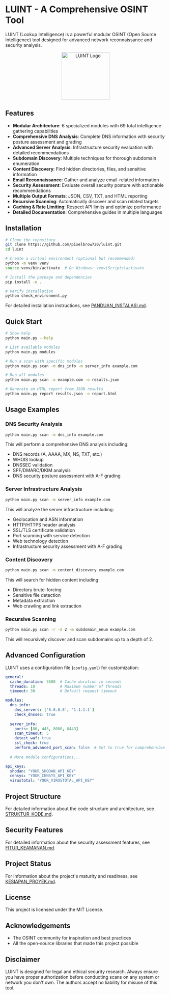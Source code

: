 # LUINT - A Comprehensive OSINT Tool

LUINT (Lookup Intelligence) is a powerful modular OSINT (Open Source Intelligence) tool designed for advanced network reconnaissance and security analysis.

<p align="center">
  <img src="generated-icon.png" alt="LUINT Logo" width="150" height="150">
</p>

## Features

- **Modular Architecture**: 6 specialized modules with 69 total intelligence gathering capabilities
- **Comprehensive DNS Analysis**: Complete DNS information with security posture assessment and grading
- **Advanced Server Analysis**: Infrastructure security evaluation with detailed recommendations
- **Subdomain Discovery**: Multiple techniques for thorough subdomain enumeration
- **Content Discovery**: Find hidden directories, files, and sensitive information
- **Email Reconnaissance**: Gather and analyze email-related information
- **Security Assessment**: Evaluate overall security posture with actionable recommendations
- **Multiple Output Formats**: JSON, CSV, TXT, and HTML reporting
- **Recursive Scanning**: Automatically discover and scan related targets
- **Caching & Rate Limiting**: Respect API limits and optimize performance
- **Detailed Documentation**: Comprehensive guides in multiple languages

## Installation

```bash
# Clone the repository
git clone https://github.com/pixelbrow720/luint.git
cd luint

# Create a virtual environment (optional but recommended)
python -m venv venv
source venv/bin/activate  # On Windows: venv\Scripts\activate

# Install the package and dependencies
pip install -e .

# Verify installation
python check_environment.py
```

For detailed installation instructions, see [PANDUAN_INSTALASI.md](PANDUAN_INSTALASI.md).

## Quick Start

```bash
# Show help
python main.py --help

# List available modules
python main.py modules

# Run a scan with specific modules
python main.py scan -m dns_info -m server_info example.com

# Run all modules
python main.py scan -a example.com -o results.json

# Generate an HTML report from JSON results
python main.py report results.json -o report.html
```

## Usage Examples

### DNS Security Analysis

```bash
python main.py scan -m dns_info example.com
```

This will perform a comprehensive DNS analysis including:
- DNS records (A, AAAA, MX, NS, TXT, etc.)
- WHOIS lookup
- DNSSEC validation
- SPF/DMARC/DKIM analysis
- DNS security posture assessment with A-F grading

### Server Infrastructure Analysis

```bash
python main.py scan -m server_info example.com
```

This will analyze the server infrastructure including:
- Geolocation and ASN information
- HTTP/HTTPS header analysis
- SSL/TLS certificate validation
- Port scanning with service detection
- Web technology detection
- Infrastructure security assessment with A-F grading

### Content Discovery

```bash
python main.py scan -m content_discovery example.com
```

This will search for hidden content including:
- Directory brute-forcing
- Sensitive file detection
- Metadata extraction
- Web crawling and link extraction

### Recursive Scanning

```bash
python main.py scan -r -d 2 -m subdomain_enum example.com
```

This will recursively discover and scan subdomains up to a depth of 2.

## Advanced Configuration

LUINT uses a configuration file (`config.yaml`) for customization:

```yaml
general:
  cache_duration: 3600  # Cache duration in seconds
  threads: 10           # Maximum number of threads
  timeout: 30           # Default request timeout

modules:
  dns_info:
    dns_servers: ['8.8.8.8', '1.1.1.1']
    check_dnssec: true
    
  server_info:
    ports: [80, 443, 8080, 8443]
    scan_timeout: 5
    detect_waf: true
    ssl_check: true
    perform_advanced_port_scan: false  # Set to true for comprehensive vulnerability scanning
  
  # More module configurations...

api_keys:
  shodan: "YOUR_SHODAN_API_KEY"
  censys: "YOUR_CENSYS_API_KEY"
  virustotal: "YOUR_VIRUSTOTAL_API_KEY"
```

## Project Structure

For detailed information about the code structure and architecture, see [STRUKTUR_KODE.md](STRUKTUR_KODE.md).

## Security Features

For detailed information about the security assessment features, see [FITUR_KEAMANAN.md](FITUR_KEAMANAN.md).

## Project Status

For information about the project's maturity and readiness, see [KESIAPAN_PROYEK.md](KESIAPAN_PROYEK.md).

## License

This project is licensed under the MIT License.

## Acknowledgements

- The OSINT community for inspiration and best practices
- All the open-source libraries that made this project possible

## Disclaimer

LUINT is designed for legal and ethical security research. Always ensure you have proper authorization before conducting scans on any system or network you don't own. The authors accept no liability for misuse of this tool.